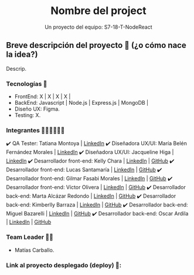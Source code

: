 <h1 align = "center">Nombre del project</h1>

<p align = "center">Un proyecto del equipo: S7-18-T-NodeReact</p>

## Breve descripción del proyecto 📜 (¿o cómo nace la idea?)

Descrip.

### Tecnologías 🚀
* FrontEnd: X | X | X | X |
* BackEnd: Javascript | Node.js | Express.js | MongoDB |
* Diseño UX: Figma.
* Testing: X.

### Integrantes 👩🏻‍💻👨🏽‍💻
✔️ QA Tester: Tatiana Montoya | [LinkedIn](.)
✔️ Diseñadora UX/UI: María Belén Fernández Morales | [LinkedIn](.)
✔️ Diseñadora UX/UI: Jacqueline Higa | [LinkedIn](.)
✔️ Desarrollador front-end: Kelly Chara | [LinkedIn](.) | [GitHub](.)
✔️ Desarrollador front-end: Lucas Santamaría | [LinkedIn](.) | [GitHub](.)
✔️ Desarrollador front-end: Gilmar Fasabi Morales | [LinkedIn](.) | [GitHub](.)
✔️ Desarrollador front-end: Víctor Olivera | [LinkedIn](.) | [GitHub](.)
✔️ Desarrollador back-end: Marta Alcázar Redondo | [LinkedIn](.) | [GitHub](.)
✔️ Desarrollador back-end: Kimberlly Barraza | [LinkedIn](https://pe.linkedin.com/in/kimberllynbarrazat/es) | [GitHub](https://github.com/KNBT)
✔️ Desarrollador back-end: Miguel Bazarelli | [LinkedIn](http://linkedin.com/in/miguel-ernesto-bazzarelli-8b5029247) | [GitHub](https://github.com/Migbazz)
✔️ Desarrollador back-end: Oscar Ardila | [LinkedIn](.) | [GitHub](.)

### Team Leader 👨‍🚀
* Matías Carballo.

### Link al proyecto desplegado (deploy) 🔗:
